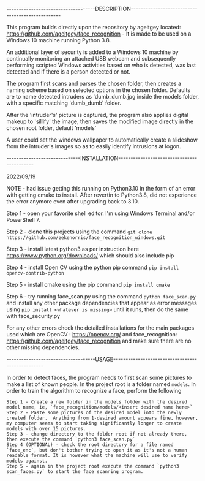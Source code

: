 ------------------------------------DESCRIPTION-------------------------------------------------

This program builds directly upon the repository by ageitgey located: https://github.com/ageitgey/face_recognition - It is made to be used on a Windows 10 machine running Python 3.8.

An additional layer of security is added to a Windows 10 machine by continually monitoring an attached USB webcam and subsequently performing scripted Windows activities based on who is detected, was last detected and if there is a person detected or not.

The program first scans and parses the chosen folder, then creates a naming scheme based on selected options in the chosen folder.  Defaults are to name detected intruders as 'dumb_dumb<number>.jpg inside the models folder, with a specific matching 'dumb_dumb' folder.

After the 'intruder's' picture is captured, the program also applies digital makeup to 'sillify' the image, then saves the modified image directly in the chosen root folder, default 'models'

A user could set the windows wallpaper to automatically create a slideshow from the intruder's images so as to easily identify intrusions at logon.

------------------------------INSTALLATION-------------------------------------------

2022/09/19

NOTE - had issue getting this running on Python3.10 in the form of an error with getting cmake to install.  After revertin to Python3.8, did not experience the error anymore even after upgrading back to 3.10.

Step 1 - open your favorite shell editor.  I'm using Windows Terminal and/or PowerShell 7.  

Step 2 - clone this projects using the command `git clone https://github.com/zekenorris/face_recognition_windows.git`

Step 3 - install latest python3 as per instruction here https://www.python.org/downloads/ which should also include pip

Step 4 - install Open CV using the python pip command `pip install opencv-contrib-python` 

Step 5 - install cmake using the pip command `pip install cmake`

Step 6 - try running face_scan.py using the command `python face_scan.py` and install any other package dependencies that appear as error messages using `pip install <whatever is missing>`  until it runs, then do the same with face_security.py

For any other errors check the detailed installations for the main packages used which are OpenCV : https://opencv.org/ and face_recognition: https://github.com/ageitgey/face_recognition and make sure there are no other missing dependencies.

------------------------------------USAGE-------------------------------------------------

In order to detect faces, the program needs to first scan some pictures to make a list of known people.  In the project root is a folder named `models`.  In order to train the algorithm to recognize a face, perform the following

~~~~~ADDING A NEW FACE~~~~
Step 1 - Create a new folder in the models folder with the desired model name, ie, `face_recognition/models/<insert desired name here>`
Step 2 - Paste some pictures of the desired model into the newly created folder.  Anything from 1-desired amount appears fine, however, my computer seems to start taking significantly longer to create models with over 15 pictures.
Step 3 - change directory to the folder root if not already there, then execute the command `python3 face_scan.py`
Step 4 (OPTIONAL) - check the root directory for a file named `face_enc`, but don't bother trying to open it as it's not a human readable format. It is however what the machine will use to verify models against.
Step 5 - again in the project root execute the command `python3 scan_faces.py` to start the face scanning program.
